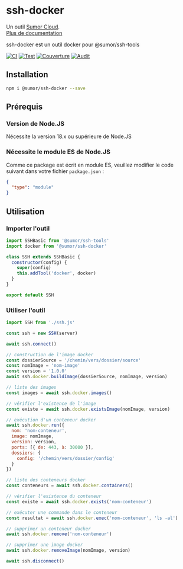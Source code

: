 # ssh-docker

Un outil [Sumor Cloud](https://sumor.cloud).  
[Plus de documentation](https://sumor.cloud/ssh-docker)

ssh-docker est un outil docker pour @sumor/ssh-tools

[![CI](https://github.com/sumor-cloud/ssh-docker/actions/workflows/ci.yml/badge.svg)](https://github.com/sumor-cloud/ssh-docker/actions/workflows/ci.yml)
[![Test](https://github.com/sumor-cloud/ssh-docker/actions/workflows/ut.yml/badge.svg)](https://github.com/sumor-cloud/ssh-docker/actions/workflows/ut.yml)
[![Couverture](https://github.com/sumor-cloud/ssh-docker/actions/workflows/coverage.yml/badge.svg)](https://github.com/sumor-cloud/ssh-docker/actions/workflows/coverage.yml)
[![Audit](https://github.com/sumor-cloud/ssh-docker/actions/workflows/audit.yml/badge.svg)](https://github.com/sumor-cloud/ssh-docker/actions/workflows/audit.yml)

## Installation

```bash
npm i @sumor/ssh-docker --save
```

## Prérequis

### Version de Node.JS

Nécessite la version 18.x ou supérieure de Node.JS

### Nécessite le module ES de Node.JS

Comme ce package est écrit en module ES,
veuillez modifier le code suivant dans votre fichier `package.json` :

```json
{
  "type": "module"
}
```

## Utilisation

### Importer l'outil

```js
import SSHBasic from '@sumor/ssh-tools'
import docker from '@sumor/ssh-docker'

class SSH extends SSHBasic {
  constructor(config) {
    super(config)
    this.addTool('docker', docker)
  }
}

export default SSH
```

### Utiliser l'outil

```js
import SSH from './ssh.js'

const ssh = new SSH(server)

await ssh.connect()

// construction de l'image docker
const dossierSource = '/chemin/vers/dossier/source'
const nomImage = 'nom-image'
const version = '1.0.0'
await ssh.docker.buildImage(dossierSource, nomImage, version)

// liste des images
const images = await ssh.docker.images()

// vérifier l'existence de l'image
const existe = await ssh.docker.existsImage(nomImage, version)

// exécution d'un conteneur docker
await ssh.docker.run({
  nom: 'nom-conteneur',
  image: nomImage,
  version: version,
  ports: [{ de: 443, à: 30000 }],
  dossiers: {
    config: '/chemin/vers/dossier/config'
  }
})

// liste des conteneurs docker
const conteneurs = await ssh.docker.containers()

// vérifier l'existence du conteneur
const existe = await ssh.docker.exists('nom-conteneur')

// exécuter une commande dans le conteneur
const resultat = await ssh.docker.exec('nom-conteneur', 'ls -al')

// supprimer un conteneur docker
await ssh.docker.remove('nom-conteneur')

// supprimer une image docker
await ssh.docker.removeImage(nomImage, version)

await ssh.disconnect()
```
